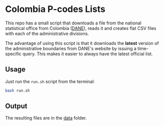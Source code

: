 Colombia P-codes Lists
======================

This repo has a small script that downloads a file from the national statistical office from Colombia ([DANE](http://www.dane.gov.co/Divipola/)), reads it and creates flat CSV files with each of the administrative divisions.

The advantage of using this script is that it downloads the **latest** version of the administrative boundaries from DANE's website by issuing a time-specific query. This makes it easier to always have the latest official list.


Usage
-----

Just run the `run.sh` script from the terminal:

```bash
bash run.sh
```

Output
------
The resulting files are in the [data](https://github.com/luiscape/colombia_pcode/tree/master/data) folder.
